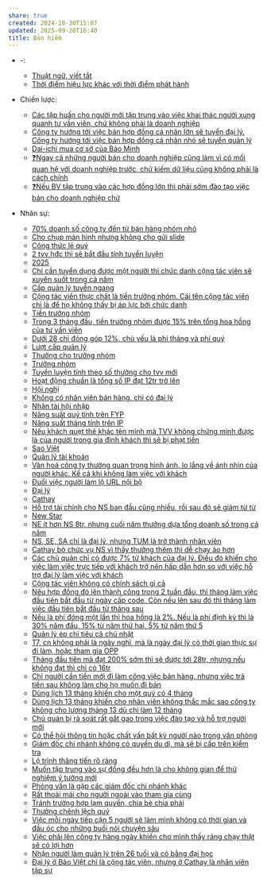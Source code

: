 ```yaml
---
share: true
created: 2024-10-30T15:07
updated: 2025-09-20T16:40
title: Bảo hiểm
---
```

- \-: 
    - [Thuật ngữ, viết tắt](./Thu%E1%BA%ADt%20ng%E1%BB%AF,%20vi%E1%BA%BFt%20t%E1%BA%AFt.md)
    - [Thời điểm hiệu lực khác với thời điểm phát hành](./Th%E1%BB%9Di%20%C4%91i%E1%BB%83m%20hi%E1%BB%87u%20l%E1%BB%B1c%20kh%C3%A1c%20v%E1%BB%9Bi%20th%E1%BB%9Di%20%C4%91i%E1%BB%83m%20ph%C3%A1t%20h%C3%A0nh.md)

- Chiến lược: 
    - [Các tập huấn cho người mới tập trung vào việc khai thác người xung quanh tư vấn viên, chứ không phải là doanh nghiệp](./Chi%E1%BA%BFn%20l%C6%B0%E1%BB%A3c/C%C3%A1c%20t%E1%BA%ADp%20hu%E1%BA%A5n%20cho%20ng%C6%B0%E1%BB%9Di%20m%E1%BB%9Bi%20t%E1%BA%ADp%20trung%20v%C3%A0o%20vi%E1%BB%87c%20khai%20th%C3%A1c%20ng%C6%B0%E1%BB%9Di%20xung%20quanh%20t%C6%B0%20v%E1%BA%A5n%20vi%C3%AAn,%20ch%E1%BB%A9%20kh%C3%B4ng%20ph%E1%BA%A3i%20l%C3%A0%20doanh%20nghi%E1%BB%87p.md)
    - [Công ty hướng tới việc bán hợp đồng cá nhân lớn sẽ tuyển đại lý. Công ty hướng tới việc bán hợp đồng cá nhân nhỏ sẽ tuyển quản lý](./Chi%E1%BA%BFn%20l%C6%B0%E1%BB%A3c/C%C3%B4ng%20ty%20h%C6%B0%E1%BB%9Bng%20t%E1%BB%9Bi%20vi%E1%BB%87c%20b%C3%A1n%20h%E1%BB%A3p%20%C4%91%E1%BB%93ng%20c%C3%A1%20nh%C3%A2n%20l%E1%BB%9Bn%20s%E1%BA%BD%20tuy%E1%BB%83n%20%C4%91%E1%BA%A1i%20l%C3%BD.%20C%C3%B4ng%20ty%20h%C6%B0%E1%BB%9Bng%20t%E1%BB%9Bi%20vi%E1%BB%87c%20b%C3%A1n%20h%E1%BB%A3p%20%C4%91%E1%BB%93ng%20c%C3%A1%20nh%C3%A2n%20nh%E1%BB%8F%20s%E1%BA%BD%20tuy%E1%BB%83n%20qu%E1%BA%A3n%20l%C3%BD.md)
    - [Dai-ichi mua cơ sở của Bảo Minh](./Chi%E1%BA%BFn%20l%C6%B0%E1%BB%A3c/Dai-ichi%20mua%20c%C6%A1%20s%E1%BB%9F%20c%E1%BB%A7a%20B%E1%BA%A3o%20Minh.md)
    - [❓Ngay cả những người bán cho doanh nghiệp cũng làm vì có mối quan hệ với doanh nghiệp trước, chứ kiếm dữ liệu cũng không phải là cách chính](./Chi%E1%BA%BFn%20l%C6%B0%E1%BB%A3c/%E2%9D%93Ngay%20c%E1%BA%A3%20nh%E1%BB%AFng%20ng%C6%B0%E1%BB%9Di%20b%C3%A1n%20cho%20doanh%20nghi%E1%BB%87p%20c%C5%A9ng%20l%C3%A0m%20v%C3%AC%20c%C3%B3%20m%E1%BB%91i%20quan%20h%E1%BB%87%20v%E1%BB%9Bi%20doanh%20nghi%E1%BB%87p%20tr%C6%B0%E1%BB%9Bc,%20ch%E1%BB%A9%20ki%E1%BA%BFm%20d%E1%BB%AF%20li%E1%BB%87u%20c%C5%A9ng%20kh%C3%B4ng%20ph%E1%BA%A3i%20l%C3%A0%20c%C3%A1ch%20ch%C3%ADnh.md)
    - [❓Nếu BV tập trung vào các hợp đồng lớn thì phải sớm đào tạo việc bán cho doanh nghiệp chứ](./Chi%E1%BA%BFn%20l%C6%B0%E1%BB%A3c/%E2%9D%93N%E1%BA%BFu%20BV%20t%E1%BA%ADp%20trung%20v%C3%A0o%20c%C3%A1c%20h%E1%BB%A3p%20%C4%91%E1%BB%93ng%20l%E1%BB%9Bn%20th%C3%AC%20ph%E1%BA%A3i%20s%E1%BB%9Bm%20%C4%91%C3%A0o%20t%E1%BA%A1o%20vi%E1%BB%87c%20b%C3%A1n%20cho%20doanh%20nghi%E1%BB%87p%20ch%E1%BB%A9.md)

- Nhân sự: 
    - [70% doanh số công ty đến từ bán hàng nhóm nhỏ](./Nh%C3%A2n%20s%E1%BB%B1/B%E1%BA%A3o%20Vi%E1%BB%87t/70%25%20doanh%20s%E1%BB%91%20c%C3%B4ng%20ty%20%C4%91%E1%BA%BFn%20t%E1%BB%AB%20b%C3%A1n%20h%C3%A0ng%20nh%C3%B3m%20nh%E1%BB%8F.md)
    - [Cho chụp màn hình nhưng không cho gửi slide](./Nh%C3%A2n%20s%E1%BB%B1/B%E1%BA%A3o%20Vi%E1%BB%87t/Cho%20ch%E1%BB%A5p%20m%C3%A0n%20h%C3%ACnh%20nh%C6%B0ng%20kh%C3%B4ng%20cho%20g%E1%BB%ADi%20slide.md)
    - [Công thức lẻ quý](./Nh%C3%A2n%20s%E1%BB%B1/B%E1%BA%A3o%20Vi%E1%BB%87t/C%C3%B4ng%20th%E1%BB%A9c%20l%E1%BA%BB%20qu%C3%BD.md)
    - [2 tvv hđc thì sẽ bắt đầu tính tuyển luyện](./Nh%C3%A2n%20s%E1%BB%B1/B%E1%BA%A3o%20Vi%E1%BB%87t/C%E1%BA%A5p%20qu%E1%BA%A3n%20l%C3%BD/2%20tvv%20h%C4%91c%20th%C3%AC%20s%E1%BA%BD%20b%E1%BA%AFt%20%C4%91%E1%BA%A7u%20t%C3%ADnh%20tuy%E1%BB%83n%20luy%E1%BB%87n.md)
    - [2025](./Nh%C3%A2n%20s%E1%BB%B1/B%E1%BA%A3o%20Vi%E1%BB%87t/C%E1%BA%A5p%20qu%E1%BA%A3n%20l%C3%BD/2025.md)
    - [Chỉ cần tuyển dụng được một người thì chức danh cộng tác viên sẽ xuyên suốt trong cả năm](./Nh%C3%A2n%20s%E1%BB%B1/B%E1%BA%A3o%20Vi%E1%BB%87t/C%E1%BA%A5p%20qu%E1%BA%A3n%20l%C3%BD/Ch%E1%BB%89%20c%E1%BA%A7n%20tuy%E1%BB%83n%20d%E1%BB%A5ng%20%C4%91%C6%B0%E1%BB%A3c%20m%E1%BB%99t%20ng%C6%B0%E1%BB%9Di%20th%C3%AC%20ch%E1%BB%A9c%20danh%20c%E1%BB%99ng%20t%C3%A1c%20vi%C3%AAn%20s%E1%BA%BD%20xuy%C3%AAn%20su%E1%BB%91t%20trong%20c%E1%BA%A3%20n%C4%83m.md)
    - [Cấp quản lý tuyển ngang](C%E1%BA%A5p%20qu%E1%BA%A3n%20l%C3%BD%20tuy%E1%BB%83n%20ngang.md)
    - [Cộng tác viên thực chất là tiền trưởng nhóm. Cái tên cộng tác viên chỉ là để họ không thấy bị áp lực bởi chức danh](./Nh%C3%A2n%20s%E1%BB%B1/B%E1%BA%A3o%20Vi%E1%BB%87t/C%E1%BA%A5p%20qu%E1%BA%A3n%20l%C3%BD/C%E1%BB%99ng%20t%C3%A1c%20vi%C3%AAn,%20ti%E1%BB%81n%20tr%C6%B0%E1%BB%9Fng%20nh%C3%B3m/C%E1%BB%99ng%20t%C3%A1c%20vi%C3%AAn%20th%E1%BB%B1c%20ch%E1%BA%A5t%20l%C3%A0%20ti%E1%BB%81n%20tr%C6%B0%E1%BB%9Fng%20nh%C3%B3m.%20C%C3%A1i%20t%C3%AAn%20c%E1%BB%99ng%20t%C3%A1c%20vi%C3%AAn%20ch%E1%BB%89%20l%C3%A0%20%C4%91%E1%BB%83%20h%E1%BB%8D%20kh%C3%B4ng%20th%E1%BA%A5y%20b%E1%BB%8B%20%C3%A1p%20l%E1%BB%B1c%20b%E1%BB%9Fi%20ch%E1%BB%A9c%20danh.md)
    - [Tiền trưởng nhóm](./Nh%C3%A2n%20s%E1%BB%B1/B%E1%BA%A3o%20Vi%E1%BB%87t/C%E1%BA%A5p%20qu%E1%BA%A3n%20l%C3%BD/C%E1%BB%99ng%20t%C3%A1c%20vi%C3%AAn,%20ti%E1%BB%81n%20tr%C6%B0%E1%BB%9Fng%20nh%C3%B3m/Ti%E1%BB%81n%20tr%C6%B0%E1%BB%9Fng%20nh%C3%B3m.md)
    - [Trong 3 tháng đầu, tiền trưởng nhóm được 15% trên tổng hoa hồng của tư vấn viên](./Nh%C3%A2n%20s%E1%BB%B1/B%E1%BA%A3o%20Vi%E1%BB%87t/C%E1%BA%A5p%20qu%E1%BA%A3n%20l%C3%BD/C%E1%BB%99ng%20t%C3%A1c%20vi%C3%AAn,%20ti%E1%BB%81n%20tr%C6%B0%E1%BB%9Fng%20nh%C3%B3m/Trong%203%20th%C3%A1ng%20%C4%91%E1%BA%A7u,%20ti%E1%BB%81n%20tr%C6%B0%E1%BB%9Fng%20nh%C3%B3m%20%C4%91%C6%B0%E1%BB%A3c%2015%25%20tr%C3%AAn%20t%E1%BB%95ng%20hoa%20h%E1%BB%93ng%20c%E1%BB%A7a%20t%C6%B0%20v%E1%BA%A5n%20vi%C3%AAn.md)
    - [Dưới 28 chỉ đóng góp 12%, chủ yếu là phí tháng và phí quý](./Nh%C3%A2n%20s%E1%BB%B1/B%E1%BA%A3o%20Vi%E1%BB%87t/C%E1%BA%A5p%20qu%E1%BA%A3n%20l%C3%BD/D%C6%B0%E1%BB%9Bi%2028%20ch%E1%BB%89%20%C4%91%C3%B3ng%20g%C3%B3p%2012%25,%20ch%E1%BB%A7%20y%E1%BA%BFu%20l%C3%A0%20ph%C3%AD%20th%C3%A1ng%20v%C3%A0%20ph%C3%AD%20qu%C3%BD.md)
    - [Lượt cấp quản lý](./Nh%C3%A2n%20s%E1%BB%B1/B%E1%BA%A3o%20Vi%E1%BB%87t/C%E1%BA%A5p%20qu%E1%BA%A3n%20l%C3%BD/L%C6%B0%E1%BB%A3t%20c%E1%BA%A5p%20qu%E1%BA%A3n%20l%C3%BD.md)
    - [Thưởng cho trưởng nhóm](./Nh%C3%A2n%20s%E1%BB%B1/B%E1%BA%A3o%20Vi%E1%BB%87t/C%E1%BA%A5p%20qu%E1%BA%A3n%20l%C3%BD/Th%C6%B0%E1%BB%9Fng%20cho%20tr%C6%B0%E1%BB%9Fng%20nh%C3%B3m.md)
    - [Trưởng nhóm](./Nh%C3%A2n%20s%E1%BB%B1/B%E1%BA%A3o%20Vi%E1%BB%87t/C%E1%BA%A5p%20qu%E1%BA%A3n%20l%C3%BD/Tr%C6%B0%E1%BB%9Fng%20nh%C3%B3m.md)
    - [Tuyển luyện tính theo số thưởng cho tvv mới](./Nh%C3%A2n%20s%E1%BB%B1/B%E1%BA%A3o%20Vi%E1%BB%87t/C%E1%BA%A5p%20qu%E1%BA%A3n%20l%C3%BD/Tuy%E1%BB%83n%20luy%E1%BB%87n%20t%C3%ADnh%20theo%20s%E1%BB%91%20th%C6%B0%E1%BB%9Fng%20cho%20tvv%20m%E1%BB%9Bi.md)
    - [Hoạt động chuẩn là tổng số IP đạt 12tr trở lên](./Nh%C3%A2n%20s%E1%BB%B1/B%E1%BA%A3o%20Vi%E1%BB%87t/Ho%E1%BA%A1t%20%C4%91%E1%BB%99ng%20chu%E1%BA%A9n%20l%C3%A0%20t%E1%BB%95ng%20s%E1%BB%91%20IP%20%C4%91%E1%BA%A1t%2012tr%20tr%E1%BB%9F%20l%C3%AAn.md)
    - [Hội nghị](./Nh%C3%A2n%20s%E1%BB%B1/B%E1%BA%A3o%20Vi%E1%BB%87t/H%E1%BB%99i%20ngh%E1%BB%8B.md)
    - [Không có nhân viên bán hàng, chỉ có đại lý](./Nh%C3%A2n%20s%E1%BB%B1/B%E1%BA%A3o%20Vi%E1%BB%87t/Kh%C3%B4ng%20c%C3%B3%20nh%C3%A2n%20vi%C3%AAn%20b%C3%A1n%20h%C3%A0ng,%20ch%E1%BB%89%20c%C3%B3%20%C4%91%E1%BA%A1i%20l%C3%BD.md)
    - [Nhân tài hội nhập](./Nh%C3%A2n%20s%E1%BB%B1/B%E1%BA%A3o%20Vi%E1%BB%87t/Nh%C3%A2n%20t%C3%A0i%20h%E1%BB%99i%20nh%E1%BA%ADp.md)
    - [Năng suất quý tính trên FYP](./Nh%C3%A2n%20s%E1%BB%B1/B%E1%BA%A3o%20Vi%E1%BB%87t/N%C4%83ng%20su%E1%BA%A5t%20qu%C3%BD%20t%C3%ADnh%20tr%C3%AAn%20FYP.md)
    - [Năng suất tháng tính trên IP](./Nh%C3%A2n%20s%E1%BB%B1/B%E1%BA%A3o%20Vi%E1%BB%87t/N%C4%83ng%20su%E1%BA%A5t%20th%C3%A1ng%20t%C3%ADnh%20tr%C3%AAn%20IP.md)
    - [Nếu khách quẹt thẻ khác tên mình mà TVV không chứng minh được là của người trong gia đình khách thì sẽ bị phạt tiền](./Nh%C3%A2n%20s%E1%BB%B1/B%E1%BA%A3o%20Vi%E1%BB%87t/N%E1%BA%BFu%20kh%C3%A1ch%20qu%E1%BA%B9t%20th%E1%BA%BB%20kh%C3%A1c%20t%C3%AAn%20m%C3%ACnh%20m%C3%A0%20TVV%20kh%C3%B4ng%20ch%E1%BB%A9ng%20minh%20%C4%91%C6%B0%E1%BB%A3c%20l%C3%A0%20c%E1%BB%A7a%20ng%C6%B0%E1%BB%9Di%20trong%20gia%20%C4%91%C3%ACnh%20kh%C3%A1ch%20th%C3%AC%20s%E1%BA%BD%20b%E1%BB%8B%20ph%E1%BA%A1t%20ti%E1%BB%81n.md)
    - [Sao Việt](./Nh%C3%A2n%20s%E1%BB%B1/B%E1%BA%A3o%20Vi%E1%BB%87t/Sao%20Vi%E1%BB%87t.md)
    - [Quản lý tài khoản](Qu%E1%BA%A3n%20l%C3%BD%20t%C3%A0i%20kho%E1%BA%A3n.md)
    - [Văn hoá công ty thường quan trọng hình ảnh, lo lắng về ánh nhìn của người khác. Kể cả khi không làm việc với khách](./Nh%C3%A2n%20s%E1%BB%B1/B%E1%BA%A3o%20Vi%E1%BB%87t/V%C4%83n%20ho%C3%A1%20c%C3%B4ng%20ty%20th%C6%B0%E1%BB%9Dng%20quan%20tr%E1%BB%8Dng%20h%C3%ACnh%20%E1%BA%A3nh,%20lo%20l%E1%BA%AFng%20v%E1%BB%81%20%C3%A1nh%20nh%C3%ACn%20c%E1%BB%A7a%20ng%C6%B0%E1%BB%9Di%20kh%C3%A1c.%20K%E1%BB%83%20c%E1%BA%A3%20khi%20kh%C3%B4ng%20l%C3%A0m%20vi%E1%BB%87c%20v%E1%BB%9Bi%20kh%C3%A1ch.md)
    - [Đuổi việc người làm lộ URL nội bộ](./Nh%C3%A2n%20s%E1%BB%B1/B%E1%BA%A3o%20Vi%E1%BB%87t/%C4%90u%E1%BB%95i%20vi%E1%BB%87c%20ng%C6%B0%E1%BB%9Di%20l%C3%A0m%20l%E1%BB%99%20URL%20n%E1%BB%99i%20b%E1%BB%99.md)
    - [Đại lý](./Nh%C3%A2n%20s%E1%BB%B1/B%E1%BA%A3o%20Vi%E1%BB%87t/%C4%90%E1%BA%A1i%20l%C3%BD.md)
    - [Cathay](./Nh%C3%A2n%20s%E1%BB%B1/Cathay/index.md)
    - [Hỗ trợ tài chính cho NS ban đầu cũng nhiều, rồi sau đó sẽ giảm từ từ](./Nh%C3%A2n%20s%E1%BB%B1/Cathay/Ch%C3%ADnh%20s%C3%A1ch%20cho%20%C4%91%E1%BA%A1i%20l%C3%BD/2024/H%E1%BB%97%20tr%E1%BB%A3%20t%C3%A0i%20ch%C3%ADnh%20cho%20NS%20ban%20%C4%91%E1%BA%A7u%20c%C5%A9ng%20nhi%E1%BB%81u,%20r%E1%BB%93i%20sau%20%C4%91%C3%B3%20s%E1%BA%BD%20gi%E1%BA%A3m%20t%E1%BB%AB%20t%E1%BB%AB.md)
    - [New Star](./Nh%C3%A2n%20s%E1%BB%B1/Cathay/Ch%C3%ADnh%20s%C3%A1ch%20cho%20%C4%91%E1%BA%A1i%20l%C3%BD/2024/New%20Star.md)
    - [NE ít hơn NS 8tr, nhưng cuối năm thưởng dựa tổng doanh số trong cả năm](./Nh%C3%A2n%20s%E1%BB%B1/Cathay/Ch%C3%ADnh%20s%C3%A1ch%20cho%20%C4%91%E1%BA%A1i%20l%C3%BD/2024/NE%20%C3%ADt%20h%C6%A1n%20NS%208tr,%20nh%C6%B0ng%20cu%E1%BB%91i%20n%C4%83m%20th%C6%B0%E1%BB%9Fng%20d%E1%BB%B1a%20t%E1%BB%95ng%20doanh%20s%E1%BB%91%20trong%20c%E1%BA%A3%20n%C4%83m.md)
    - [NS, SE, SA chỉ là đại lý, nhưng TUM là trở thành nhân viên](./Nh%C3%A2n%20s%E1%BB%B1/Cathay/Ch%C3%ADnh%20s%C3%A1ch%20cho%20%C4%91%E1%BA%A1i%20l%C3%BD/2024/NS,%20SE,%20SA%20ch%E1%BB%89%20l%C3%A0%20%C4%91%E1%BA%A1i%20l%C3%BD,%20nh%C6%B0ng%20TUM%20l%C3%A0%20tr%E1%BB%9F%20th%C3%A0nh%20nh%C3%A2n%20vi%C3%AAn.md)
    - [Cathay bỏ chức vụ NS vì thấy thưởng thêm thì dễ chạy ảo hơn](./Nh%C3%A2n%20s%E1%BB%B1/Cathay/Ch%C3%ADnh%20s%C3%A1ch%20cho%20%C4%91%E1%BA%A1i%20l%C3%BD/Cathay%20b%E1%BB%8F%20ch%E1%BB%A9c%20v%E1%BB%A5%20NS%20v%C3%AC%20th%E1%BA%A5y%20th%C6%B0%E1%BB%9Fng%20th%C3%AAm%20th%C3%AC%20d%E1%BB%85%20ch%E1%BA%A1y%20%E1%BA%A3o%20h%C6%A1n.md)
    - [Các chủ quản chỉ có được 7% từ khách của đại lý. Điều đó khiến cho việc làm việc trực tiếp với khách trở nên hấp dẫn hơn so với việc hỗ trợ đại lý làm việc với khách](./Nh%C3%A2n%20s%E1%BB%B1/Cathay/Ch%C3%ADnh%20s%C3%A1ch%20cho%20%C4%91%E1%BA%A1i%20l%C3%BD/C%C3%A1c%20ch%E1%BB%A7%20qu%E1%BA%A3n%20ch%E1%BB%89%20c%C3%B3%20%C4%91%C6%B0%E1%BB%A3c%207%25%20t%E1%BB%AB%20kh%C3%A1ch%20c%E1%BB%A7a%20%C4%91%E1%BA%A1i%20l%C3%BD.%20%C4%90i%E1%BB%81u%20%C4%91%C3%B3%20khi%E1%BA%BFn%20cho%20vi%E1%BB%87c%20l%C3%A0m%20vi%E1%BB%87c%20tr%E1%BB%B1c%20ti%E1%BA%BFp%20v%E1%BB%9Bi%20kh%C3%A1ch%20tr%E1%BB%9F%20n%C3%AAn%20h%E1%BA%A5p%20d%E1%BA%ABn%20h%C6%A1n%20so%20v%E1%BB%9Bi%20vi%E1%BB%87c%20h%E1%BB%97%20tr%E1%BB%A3%20%C4%91%E1%BA%A1i%20l%C3%BD%20l%C3%A0m%20vi%E1%BB%87c%20v%E1%BB%9Bi%20kh%C3%A1ch.md)
    - [Cộng tác viên không có chính sách gì cả](./Nh%C3%A2n%20s%E1%BB%B1/Cathay/Ch%C3%ADnh%20s%C3%A1ch%20cho%20%C4%91%E1%BA%A1i%20l%C3%BD/C%E1%BB%99ng%20t%C3%A1c%20vi%C3%AAn%20kh%C3%B4ng%20c%C3%B3%20ch%C3%ADnh%20s%C3%A1ch%20g%C3%AC%20c%E1%BA%A3.md)
    - [Nếu hợp đồng đó lên thành công trong 2 tuần đầu, thì tháng làm việc đầu tiên bắt đầu từ ngày cấp code. Còn nếu lên sau đó thì tháng làm việc đầu tiên bắt đầu từ tháng sau](./Nh%C3%A2n%20s%E1%BB%B1/Cathay/Ch%C3%ADnh%20s%C3%A1ch%20cho%20%C4%91%E1%BA%A1i%20l%C3%BD/N%E1%BA%BFu%20h%E1%BB%A3p%20%C4%91%E1%BB%93ng%20%C4%91%C3%B3%20l%C3%AAn%20th%C3%A0nh%20c%C3%B4ng%20trong%202%20tu%E1%BA%A7n%20%C4%91%E1%BA%A7u,%20th%C3%AC%20th%C3%A1ng%20l%C3%A0m%20vi%E1%BB%87c%20%C4%91%E1%BA%A7u%20ti%C3%AAn%20b%E1%BA%AFt%20%C4%91%E1%BA%A7u%20t%E1%BB%AB%20ng%C3%A0y%20c%E1%BA%A5p%20code.%20C%C3%B2n%20n%E1%BA%BFu%20l%C3%AAn%20sau%20%C4%91%C3%B3%20th%C3%AC%20th%C3%A1ng%20l%C3%A0m%20vi%E1%BB%87c%20%C4%91%E1%BA%A7u%20ti%C3%AAn%20b%E1%BA%AFt%20%C4%91%E1%BA%A7u%20t%E1%BB%AB%20th%C3%A1ng%20sau.md)
    - [Nếu là phí đóng một lần thì hoa hồng là 2%. Nếu là phí định kỳ thì là 30% năm đầu, 15% từ năm thứ hai, 5% từ năm thứ 5](./Nh%C3%A2n%20s%E1%BB%B1/Cathay/Ch%C3%ADnh%20s%C3%A1ch%20cho%20%C4%91%E1%BA%A1i%20l%C3%BD/N%E1%BA%BFu%20l%C3%A0%20ph%C3%AD%20%C4%91%C3%B3ng%20m%E1%BB%99t%20l%E1%BA%A7n%20th%C3%AC%20hoa%20h%E1%BB%93ng%20l%C3%A0%202%25.%20N%E1%BA%BFu%20l%C3%A0%20ph%C3%AD%20%C4%91%E1%BB%8Bnh%20k%E1%BB%B3%20th%C3%AC%20l%C3%A0%2030%25%20n%C4%83m%20%C4%91%E1%BA%A7u,%2015%25%20t%E1%BB%AB%20n%C4%83m%20th%E1%BB%A9%20hai,%205%25%20t%E1%BB%AB%20n%C4%83m%20th%E1%BB%A9%205.md)
    - [Quản lý ép chỉ tiêu cả chủ nhật](./Nh%C3%A2n%20s%E1%BB%B1/Cathay/Ch%C3%ADnh%20s%C3%A1ch%20cho%20%C4%91%E1%BA%A1i%20l%C3%BD/Qu%E1%BA%A3n%20l%C3%BD%20%C3%A9p%20ch%E1%BB%89%20ti%C3%AAu%20c%E1%BA%A3%20ch%E1%BB%A7%20nh%E1%BA%ADt.md)
    - [T7, cn không phải là ngày nghỉ, mà là ngày đại lý có thời gian thực sự đi làm, hoặc tham gia OPP](./Nh%C3%A2n%20s%E1%BB%B1/Cathay/Ch%C3%ADnh%20s%C3%A1ch%20cho%20%C4%91%E1%BA%A1i%20l%C3%BD/T7,%20cn%20kh%C3%B4ng%20ph%E1%BA%A3i%20l%C3%A0%20ng%C3%A0y%20ngh%E1%BB%89,%20m%C3%A0%20l%C3%A0%20ng%C3%A0y%20%C4%91%E1%BA%A1i%20l%C3%BD%20c%C3%B3%20th%E1%BB%9Di%20gian%20th%E1%BB%B1c%20s%E1%BB%B1%20%C4%91i%20l%C3%A0m,%20ho%E1%BA%B7c%20tham%20gia%20OPP.md)
    - [Tháng đầu tiên mà đạt 200% sớm thì sẽ được tới 28tr, nhưng nếu không đạt thì chỉ có 16tr](./Nh%C3%A2n%20s%E1%BB%B1/Cathay/Ch%C3%ADnh%20s%C3%A1ch%20cho%20%C4%91%E1%BA%A1i%20l%C3%BD/Th%C3%A1ng%20%C4%91%E1%BA%A7u%20ti%C3%AAn%20m%C3%A0%20%C4%91%E1%BA%A1t%20200%25%20s%E1%BB%9Bm%20th%C3%AC%20s%E1%BA%BD%20%C4%91%C6%B0%E1%BB%A3c%20t%E1%BB%9Bi%2028tr,%20nh%C6%B0ng%20n%E1%BA%BFu%20kh%C3%B4ng%20%C4%91%E1%BA%A1t%20th%C3%AC%20ch%E1%BB%89%20c%C3%B3%2016tr.md)
    - [Chỉ người cần tiền mới đi làm công việc bán hàng, nhưng việc trả tiền sau không làm cho họ muốn đi bán](./Nh%C3%A2n%20s%E1%BB%B1/Cathay/Ch%E1%BB%89%20ng%C6%B0%E1%BB%9Di%20c%E1%BA%A7n%20ti%E1%BB%81n%20m%E1%BB%9Bi%20%C4%91i%20l%C3%A0m%20c%C3%B4ng%20vi%E1%BB%87c%20b%C3%A1n%20h%C3%A0ng,%20nh%C6%B0ng%20vi%E1%BB%87c%20tr%E1%BA%A3%20ti%E1%BB%81n%20sau%20kh%C3%B4ng%20l%C3%A0m%20cho%20h%E1%BB%8D%20mu%E1%BB%91n%20%C4%91i%20b%C3%A1n.md)
    - [Dùng lịch 13 tháng khiến cho một quý có 4 tháng](./Nh%C3%A2n%20s%E1%BB%B1/Cathay/D%C3%B9ng%20l%E1%BB%8Bch%2013%20th%C3%A1ng%20khi%E1%BA%BFn%20cho%20m%E1%BB%99t%20qu%C3%BD%20c%C3%B3%204%20th%C3%A1ng.md)
    - [Dùng lịch 13 tháng khiến cho nhân viên không thắc mắc sao công ty không cho lương tháng 13 dù chỉ làm 12 tháng](./Nh%C3%A2n%20s%E1%BB%B1/Cathay/D%C3%B9ng%20l%E1%BB%8Bch%2013%20th%C3%A1ng%20khi%E1%BA%BFn%20cho%20nh%C3%A2n%20vi%C3%AAn%20kh%C3%B4ng%20th%E1%BA%AFc%20m%E1%BA%AFc%20sao%20c%C3%B4ng%20ty%20kh%C3%B4ng%20cho%20l%C6%B0%C6%A1ng%20th%C3%A1ng%2013%20d%C3%B9%20ch%E1%BB%89%20l%C3%A0m%2012%20th%C3%A1ng.md)
    - [Chủ quản bị rà soát rất gắt gao trong việc đào tạo và hỗ trợ người mới](./Nh%C3%A2n%20s%E1%BB%B1/Cathay/Minh%20b%E1%BA%A1ch%20v%C3%A0%20r%C3%A0ng%20bu%E1%BB%99c/Ch%E1%BB%A7%20qu%E1%BA%A3n%20b%E1%BB%8B%20r%C3%A0%20so%C3%A1t%20r%E1%BA%A5t%20g%E1%BA%AFt%20gao%20trong%20vi%E1%BB%87c%20%C4%91%C3%A0o%20t%E1%BA%A1o%20v%C3%A0%20h%E1%BB%97%20tr%E1%BB%A3%20ng%C6%B0%E1%BB%9Di%20m%E1%BB%9Bi.md)
    - [Có thể hỏi thông tin hoặc chất vấn bất kỳ người nào trong văn phòng](./Nh%C3%A2n%20s%E1%BB%B1/Cathay/Minh%20b%E1%BA%A1ch%20v%C3%A0%20r%C3%A0ng%20bu%E1%BB%99c/C%C3%B3%20th%E1%BB%83%20h%E1%BB%8Fi%20th%C3%B4ng%20tin%20ho%E1%BA%B7c%20ch%E1%BA%A5t%20v%E1%BA%A5n%20b%E1%BA%A5t%20k%E1%BB%B3%20ng%C6%B0%E1%BB%9Di%20n%C3%A0o%20trong%20v%C4%83n%20ph%C3%B2ng.md)
    - [Giám đốc chi nhánh không có quyền du di, mà sẽ bị cấp trên kiểm tra](./Nh%C3%A2n%20s%E1%BB%B1/Cathay/Minh%20b%E1%BA%A1ch%20v%C3%A0%20r%C3%A0ng%20bu%E1%BB%99c/Gi%C3%A1m%20%C4%91%E1%BB%91c%20chi%20nh%C3%A1nh%20kh%C3%B4ng%20c%C3%B3%20quy%E1%BB%81n%20du%20di,%20m%C3%A0%20s%E1%BA%BD%20b%E1%BB%8B%20c%E1%BA%A5p%20tr%C3%AAn%20ki%E1%BB%83m%20tra.md)
    - [Lộ trình thăng tiến rõ ràng](./Nh%C3%A2n%20s%E1%BB%B1/Cathay/Minh%20b%E1%BA%A1ch%20v%C3%A0%20r%C3%A0ng%20bu%E1%BB%99c/L%E1%BB%99%20tr%C3%ACnh%20th%C4%83ng%20ti%E1%BA%BFn%20r%C3%B5%20r%C3%A0ng.md)
    - [Muốn tập trung vào sự đồng đều hơn là cho không gian để thử nghiệm ý tưởng mới](./Nh%C3%A2n%20s%E1%BB%B1/Cathay/Minh%20b%E1%BA%A1ch%20v%C3%A0%20r%C3%A0ng%20bu%E1%BB%99c/Mu%E1%BB%91n%20t%E1%BA%ADp%20trung%20v%C3%A0o%20s%E1%BB%B1%20%C4%91%E1%BB%93ng%20%C4%91%E1%BB%81u%20h%C6%A1n%20l%C3%A0%20cho%20kh%C3%B4ng%20gian%20%C4%91%E1%BB%83%20th%E1%BB%AD%20nghi%E1%BB%87m%20%C3%BD%20t%C6%B0%E1%BB%9Fng%20m%E1%BB%9Bi.md)
    - [Phỏng vấn là gặp các giám đốc chi nhánh khác](./Nh%C3%A2n%20s%E1%BB%B1/Cathay/Minh%20b%E1%BA%A1ch%20v%C3%A0%20r%C3%A0ng%20bu%E1%BB%99c/Ph%E1%BB%8Fng%20v%E1%BA%A5n%20l%C3%A0%20g%E1%BA%B7p%20c%C3%A1c%20gi%C3%A1m%20%C4%91%E1%BB%91c%20chi%20nh%C3%A1nh%20kh%C3%A1c.md)
    - [Rất thoải mái cho người ngoài vào tham gia cùng](./Nh%C3%A2n%20s%E1%BB%B1/Cathay/Minh%20b%E1%BA%A1ch%20v%C3%A0%20r%C3%A0ng%20bu%E1%BB%99c/R%E1%BA%A5t%20tho%E1%BA%A3i%20m%C3%A1i%20cho%20ng%C6%B0%E1%BB%9Di%20ngo%C3%A0i%20v%C3%A0o%20tham%20gia%20c%C3%B9ng.md)
    - [Tránh trường hợp lạm quyền, chia bè chia phái](./Nh%C3%A2n%20s%E1%BB%B1/Cathay/Minh%20b%E1%BA%A1ch%20v%C3%A0%20r%C3%A0ng%20bu%E1%BB%99c/Tr%C3%A1nh%20tr%C6%B0%E1%BB%9Dng%20h%E1%BB%A3p%20l%E1%BA%A1m%20quy%E1%BB%81n,%20chia%20b%C3%A8%20chia%20ph%C3%A1i.md)
    - [Thưởng chênh lệch quý](./Nh%C3%A2n%20s%E1%BB%B1/Cathay/Ng%C6%B0%E1%BB%9Di%20m%E1%BB%9Bi%20(PSA)/Th%C6%B0%E1%BB%9Fng%20ch%C3%AAnh%20l%E1%BB%87ch%20qu%C3%BD.md)
    - [Việc mỗi ngày tiếp cận 5 người sẽ làm mình không có thời gian và đầu óc cho những buổi nói chuyện sâu](./Nh%C3%A2n%20s%E1%BB%B1/Cathay/Vi%E1%BB%87c%20m%E1%BB%97i%20ng%C3%A0y%20ti%E1%BA%BFp%20c%E1%BA%ADn%205%20ng%C6%B0%E1%BB%9Di%20s%E1%BA%BD%20l%C3%A0m%20m%C3%ACnh%20kh%C3%B4ng%20c%C3%B3%20th%E1%BB%9Di%20gian%20v%C3%A0%20%C4%91%E1%BA%A7u%20%C3%B3c%20cho%20nh%E1%BB%AFng%20bu%E1%BB%95i%20n%C3%B3i%20chuy%E1%BB%87n%20s%C3%A2u.md)
    - [Việc phải lên công ty hàng ngày khiến cho mình thấy ráng chạy thật sẽ có lợi hơn](./Nh%C3%A2n%20s%E1%BB%B1/Cathay/Vi%E1%BB%87c%20ph%E1%BA%A3i%20l%C3%AAn%20c%C3%B4ng%20ty%20h%C3%A0ng%20ng%C3%A0y%20khi%E1%BA%BFn%20cho%20m%C3%ACnh%20th%E1%BA%A5y%20r%C3%A1ng%20ch%E1%BA%A1y%20th%E1%BA%ADt%20s%E1%BA%BD%20c%C3%B3%20l%E1%BB%A3i%20h%C6%A1n.md)
    - [Nhận người làm quản lý trên 26 tuổi và có bằng đại học](./Nh%C3%A2n%20s%E1%BB%B1/Nh%E1%BA%ADn%20ng%C6%B0%E1%BB%9Di%20l%C3%A0m%20qu%E1%BA%A3n%20l%C3%BD%20tr%C3%AAn%2026%20tu%E1%BB%95i%20v%C3%A0%20c%C3%B3%20b%E1%BA%B1ng%20%C4%91%E1%BA%A1i%20h%E1%BB%8Dc.md)
    - [Đại lý ở Bảo Việt chỉ là cộng tác viên, nhưng ở Cathay là nhân viên tập sự](./Nh%C3%A2n%20s%E1%BB%B1/%C4%90%E1%BA%A1i%20l%C3%BD%20%E1%BB%9F%20B%E1%BA%A3o%20Vi%E1%BB%87t%20ch%E1%BB%89%20l%C3%A0%20c%E1%BB%99ng%20t%C3%A1c%20vi%C3%AAn,%20nh%C6%B0ng%20%E1%BB%9F%20Cathay%20l%C3%A0%20nh%C3%A2n%20vi%C3%AAn%20t%E1%BA%ADp%20s%E1%BB%B1.md)


